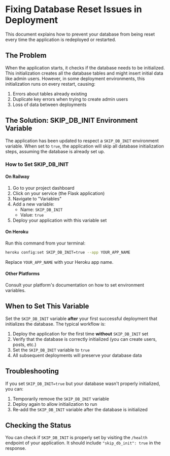 # Fixing Database Reset Issues in Deployment

This document explains how to prevent your database from being reset every time the application is redeployed or restarted.

## The Problem

When the application starts, it checks if the database needs to be initialized. This initialization creates all the database tables and might insert initial data like admin users. However, in some deployment environments, this initialization runs on every restart, causing:

1. Errors about tables already existing
2. Duplicate key errors when trying to create admin users
3. Loss of data between deployments

## The Solution: SKIP_DB_INIT Environment Variable

The application has been updated to respect a `SKIP_DB_INIT` environment variable. When set to `true`, the application will skip all database initialization steps, assuming the database is already set up.

### How to Set SKIP_DB_INIT

#### On Railway

1. Go to your project dashboard
2. Click on your service (the Flask application)
3. Navigate to "Variables"
4. Add a new variable:
   - Name: `SKIP_DB_INIT`
   - Value: `true`
5. Deploy your application with this variable set

#### On Heroku

Run this command from your terminal:

```bash
heroku config:set SKIP_DB_INIT=true --app YOUR_APP_NAME
```

Replace `YOUR_APP_NAME` with your Heroku app name.

#### Other Platforms

Consult your platform's documentation on how to set environment variables.

## When to Set This Variable

Set the `SKIP_DB_INIT` variable **after** your first successful deployment that initializes the database. The typical workflow is:

1. Deploy the application for the first time **without** `SKIP_DB_INIT` set
2. Verify that the database is correctly initialized (you can create users, posts, etc.)
3. Set the `SKIP_DB_INIT` variable to `true`
4. All subsequent deployments will preserve your database data

## Troubleshooting

If you set `SKIP_DB_INIT=true` but your database wasn't properly initialized, you can:

1. Temporarily remove the `SKIP_DB_INIT` variable
2. Deploy again to allow initialization to run
3. Re-add the `SKIP_DB_INIT` variable after the database is initialized

## Checking the Status

You can check if `SKIP_DB_INIT` is properly set by visiting the `/health` endpoint of your application. It should include `"skip_db_init": true` in the response. 